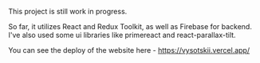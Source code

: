 This project is still work in progress.

So far, it utilizes React and Redux Toolkit, as well as Firebase for backend. I've also used some ui libraries like primereact and react-parallax-tilt. 

You can see the deploy of the website here - https://vysotskii.vercel.app/ 

